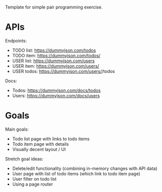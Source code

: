 Template for simple pair programming exercise.

# APIs

Endpoints:

- TODO list: https://dummyjson.com/todos
- TODO item: https://dummyjson.com/todos/<id>
- USER list: https://dummyjson.com/users
- USER item: https://dummyjson.com/users/<id>
- USER todos: https://dummyjson.com/users/<id>/todos

Docs:

- Todos: https://dummyjson.com/docs/todos
- Users: https://dummyjson.com/docs/users

# Goals

Main goals:

- Todo list page with links to todo items
- Todo item page with details
- Visually decent layout / UI

Stretch goal ideas:

- Delete/edit functionality (combining in-memory changes with API data)
- User page with list of todo items (which link to todo item page)
- User filter on todo list
- Using a page router